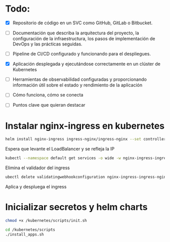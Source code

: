 # Todo:
- [x] Repositorio de código en un SVC como GitHub, GitLab o Bitbucket.
- [ ] Documentación que describa la arquitectura del proyecto, la configuración de la infraestructura, los pasos de implementación de DevOps y las prácticas seguidas.
- [ ] Pipeline de CI/CD configurado y funcionando para el despliegues.
- [x] Aplicación desplegada y ejecutándose correctamente en un clúster de Kubernetes
- [ ] Herramientas de observabilidad configuradas y proporcionando información útil sobre el estado y rendimiento de la aplicación
- [ ] Cómo funciona, cómo se conecta
- [ ] Puntos clave que quieran destacar


# Instalar nginx-ingress en kubernetes

```bash
helm install nginx-ingress ingress-nginx/ingress-nginx --set controller.publishService.enabled=true
```

Espera que levante el LoadBalancer y se refleja la IP

```bash
kubectl --namespace default get services -o wide -w nginx-ingress-ingress-nginx-controller
```

Elimina el validador del ingress

```bash
ubectl delete validatingwebhookconfiguration nginx-ingress-ingress-nginx-admission
```

Aplica y despluega el ingress


# Inicializar secretos y helm charts
```bash
chmod +x /kubernetes/scripts/init.sh
```

```bash
cd /kubernetes/scripts
./install_apps.sh
```